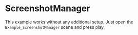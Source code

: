 # ScreenshotManager

This example works without any additional setup. Just open the `Example_ScreenshotManager` scene and press play.
